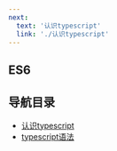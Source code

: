 ```yaml
---
next:
  text: '认识typescript'
  link: './认识typescript'
---
```

## ES6
## 导航目录
- [认识typescript](./认识typescript)
- [typescript语法](./typescript语法)